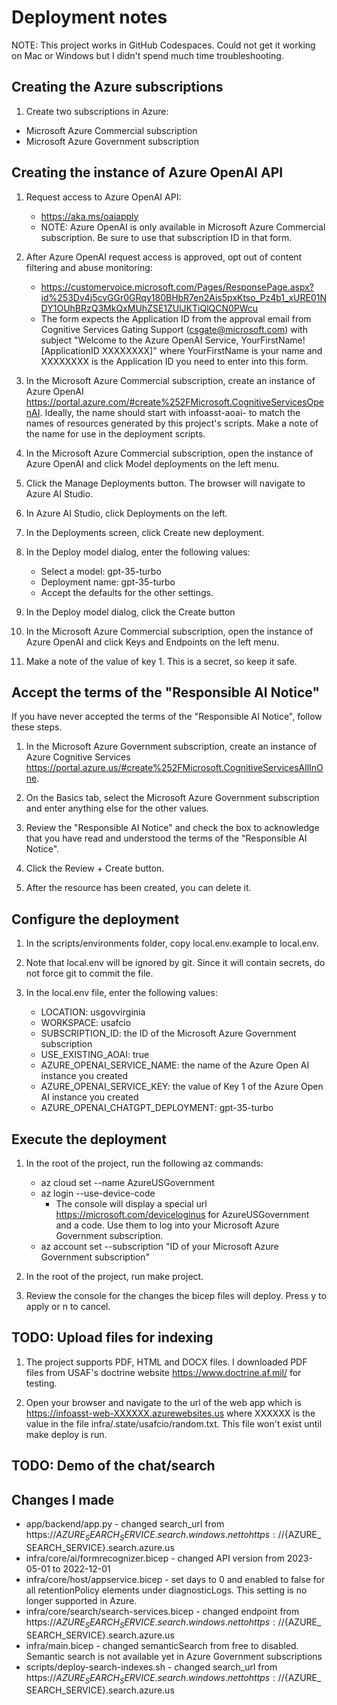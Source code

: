 # Deployment notes

NOTE: This project works in GitHub Codespaces. Could not get it working on Mac or Windows but I didn't spend much time troubleshooting.

## Creating the Azure subscriptions

1. Create two subscriptions in Azure:

- Microsoft Azure Commercial subscription
- Microsoft Azure Government subscription

## Creating the instance of Azure OpenAI API

1. Request access to Azure OpenAI API:
    - <https://aka.ms/oaiapply>
    - NOTE: Azure OpenAI is only available in Microsoft Azure Commercial subscription.  Be sure to use that subscription ID in that form.

1. After Azure OpenAI request access is approved, opt out of content filtering and abuse monitoring:
    - <https://customervoice.microsoft.com/Pages/ResponsePage.aspx?id%253Dv4j5cvGGr0GRqy180BHbR7en2Ais5pxKtso_Pz4b1_xURE01NDY1OUhBRzQ3MkQxMUhZSE1ZUlJKTiQlQCN0PWcu>
    - The form expects the Application ID from the approval email from Cognitive Services Gating Support (<csgate@microsoft.com>) with subject "Welcome to the Azure OpenAI Service, YourFirstName! [ApplicationID XXXXXXXX]" where YourFirstName is your name and XXXXXXXX is the Application ID you need to enter into this form.

1. In the Microsoft Azure Commercial subscription, create an instance of Azure OpenAI <https://portal.azure.com/#create%252FMicrosoft.CognitiveServicesOpenAI>.  Ideally, the name should start with infoasst-aoai- to match the names of resources generated by this project's scripts.  Make a note of the name for use in the deployment scripts.

1. In the Microsoft Azure Commercial subscription, open the instance of Azure OpenAI and click Model deployments on the left menu.

1. Click the Manage Deployments button.  The browser will navigate to Azure AI Studio.

1. In Azure AI Studio, click Deployments on the left.

1. In the Deployments screen, click Create new deployment.

1. In the Deploy model dialog, enter the following values:

    - Select a model: gpt-35-turbo
    - Deployment name: gpt-35-turbo
    - Accept the defaults for the other settings.

1. In the Deploy model dialog, click the Create button

1. In the Microsoft Azure Commercial subscription, open the instance of Azure OpenAI and click Keys and Endpoints on the left menu.

1. Make a note of the value of key 1.  This is a secret, so keep it safe.

## Accept the terms of the "Responsible AI Notice"

If you have never accepted the terms of the "Responsible AI Notice", follow these steps.

1. In the Microsoft Azure Government subscription, create an instance of Azure Cognitive Services <https://portal.azure.us/#create%252FMicrosoft.CognitiveServicesAllInOne>.

1. On the Basics tab, select the Microsoft Azure Government subscription and enter anything else for the other values.

1. Review the "Responsible AI Notice" and check the box to acknowledge that you have read and understood the terms of the "Responsible AI Notice".

1. Click the Review + Create button.

1. After the resource has been created, you can delete it.

## Configure the deployment

1. In the scripts/environments folder, copy local.env.example to local.env.

1. Note that local.env will be ignored by git.  Since it will contain secrets, do not force git to commit the file.

1. In the local.env file, enter the following values:

    - LOCATION: usgovvirginia
    - WORKSPACE: usafcio
    - SUBSCRIPTION_ID: the ID of the Microsoft Azure Government subscription
    - USE_EXISTING_AOAI: true
    - AZURE_OPENAI_SERVICE_NAME: the name of the Azure Open AI instance you created
    - AZURE_OPENAI_SERVICE_KEY: the value of Key 1 of the Azure Open AI instance you created
    - AZURE_OPENAI_CHATGPT_DEPLOYMENT: gpt-35-turbo

## Execute the deployment

1. In the root of the project, run the following az commands:

    - az cloud set --name AzureUSGovernment
    - az login --use-device-code
      - The console will display a special url <https://microsoft.com/deviceloginus> for AzureUSGovernment and a code.  Use them to log into your Microsoft Azure Government subscription.
    - az account set --subscription "ID of your Microsoft Azure Government subscription"

1. In the root of the project, run make project.

1. Review the console for the changes the bicep files will deploy.  Press y to apply or n to cancel.

## TODO: Upload files for indexing

1. The project supports PDF, HTML and DOCX files.  I downloaded PDF files from USAF's doctrine website <https://www.doctrine.af.mil/> for testing.

1. Open your browser and navigate to the url of the web app which is <https://infoasst-web-XXXXXX.azurewebsites.us> where XXXXXX is the value in the file infra/.state/usafcio/random.txt.  This file won't exist until make deploy is run.

## TODO: Demo of the chat/search

## Changes I made

- app/backend/app.py - changed search_url from https://${AZURE_SEARCH_SERVICE}.search.windows.net to https://${AZURE_SEARCH_SERVICE}.search.azure.us
- infra/core/ai/formrecognizer.bicep - changed API version from 2023-05-01 to 2022-12-01
- infra/core/host/appservice.bicep - set days to 0 and enabled to false for all retentionPolicy elements under diagnosticLogs.  This setting is no longer supported in Azure.
- infra/core/search/search-services.bicep - changed endpoint from https://${AZURE_SEARCH_SERVICE}.search.windows.net to https://${AZURE_SEARCH_SERVICE}.search.azure.us
- infra/main.bicep - changed semanticSearch from free to disabled.  Semantic search is not available yet in Azure Government subscriptions
- scripts/deploy-search-indexes.sh - changed search_url from https://${AZURE_SEARCH_SERVICE}.search.windows.net to https://${AZURE_SEARCH_SERVICE}.search.azure.us
